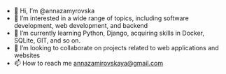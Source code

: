 - 👋 Hi, I’m @annazamyrovska
- 👀 I’m interested in a wide range of topics, including software development, web development, and backend
- 🌱 I’m currently learning Python, Django, acquiring skills in Docker, SQLite, GIT, and so on.
- 💞️ I’m looking to collaborate on projects related to web applications and websites
- 📫 How to reach me annazamirovskaya@gmail.com
